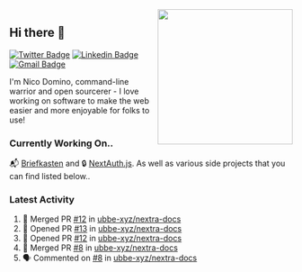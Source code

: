 <img align="right" src="https://user-images.githubusercontent.com/7415984/172472491-91b16eac-fa22-4ecf-92df-d687139fd1f9.gif" width="240" />

## Hi there 👋

[![Twitter Badge](https://img.shields.io/badge/-@ndom91-1ca0f1?style=flat-square&labelColor=1ca0f1&logo=twitter&logoColor=white&link=https://twitter.com/ndom91)](https://twitter.com/ndom91) [![Linkedin Badge](https://img.shields.io/badge/-ndom91-blue?style=flat-square&logo=Linkedin&logoColor=white&link=https://www.linkedin.com/in/ndom91/)](https://www.linkedin.com/in/ndom91/) [![Gmail Badge](https://img.shields.io/badge/-yo@ndo.dev-c14438?style=flat-square&logo=mail.ru&logoColor=white&link=mailto:yo@ndo.dev)](mailto:yo@ndo.dev)

I'm Nico Domino, command-line warrior and open sourcerer - I love working on software to make the web easier and more enjoyable for folks to use! 

### Currently Working On..

📬 [Briefkasten](https://briefkastenhq.com) and 🔒 [NextAuth.js](https://github.com/nextauthjs/next-auth). As well as various side projects that you can find listed below..

<!--START_SECTION_PROFILE_VIEWS:readme-info-->
<!--END_SECTION_PROFILE_VIEWS:readme-info-->

<!--START_SECTION_DAILY_COMMIT:readme-info-->
<!--END_SECTION_DAILY_COMMIT:readme-info-->

<!--START_SECTION_WEEKLY_COMMIT:readme-info-->
<!--END_SECTION_WEEKLY_COMMIT:readme-info-->

### Latest Activity

<!--START_SECTION:activity-->
1. 🎉 Merged PR [#12](https://github.com/ubbe-xyz/nextra-docs/pull/12) in [ubbe-xyz/nextra-docs](https://github.com/ubbe-xyz/nextra-docs)
2. 💪 Opened PR [#13](https://github.com/ubbe-xyz/nextra-docs/pull/13) in [ubbe-xyz/nextra-docs](https://github.com/ubbe-xyz/nextra-docs)
3. 💪 Opened PR [#12](https://github.com/ubbe-xyz/nextra-docs/pull/12) in [ubbe-xyz/nextra-docs](https://github.com/ubbe-xyz/nextra-docs)
4. 🎉 Merged PR [#8](https://github.com/ubbe-xyz/nextra-docs/pull/8) in [ubbe-xyz/nextra-docs](https://github.com/ubbe-xyz/nextra-docs)
5. 🗣 Commented on [#8](https://github.com/ubbe-xyz/nextra-docs/pull/8#issuecomment-1897345342) in [ubbe-xyz/nextra-docs](https://github.com/ubbe-xyz/nextra-docs)
<!--END_SECTION:activity-->
